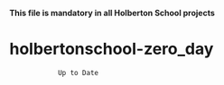 **This file is mandatory in all Holberton School projects**
# holbertonschool-zero_day
                Up to Date
